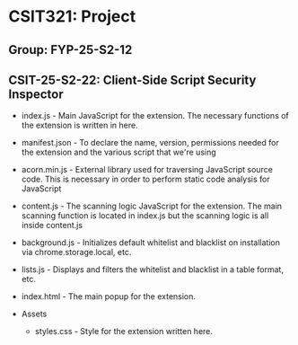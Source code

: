 # CSIT321: Project

## Group: FYP-25-S2-12

## CSIT-25-S2-22: Client-Side Script Security Inspector

- index.js -
Main JavaScript for the extension. The necessary functions of the extension is written in here.

- manifest.json -
To declare the name, version, permissions needed for the extension and the various script that we're using

- acorn.min.js -
External library used for traversing JavaScript source code. This is necessary in order to perform static code analysis for JavaScript

- content.js -
The scanning logic JavaScript for the extension. The main scanning function is located in index.js but the scanning logic is all inside content.js

- background.js -
Initializes default whitelist and blacklist on installation via chrome.storage.local, etc.

- lists.js - 
Displays and filters the whitelist and blacklist in a table format, etc.

- index.html -
The main popup for the extension.

- Assets
    - styles.css -
    Style for the extension written here.